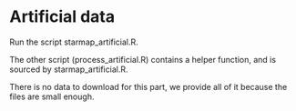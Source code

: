# Artificial data

Run the script starmap_artificial.R.

The other script (process_artificial.R) contains a helper function, and is sourced by starmap_artificial.R. 

There is no data to download for this part, we provide all of it because the files are small enough.